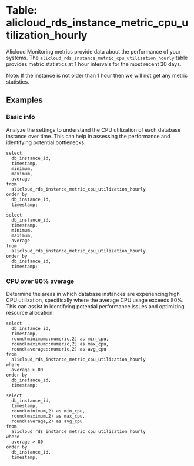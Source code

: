 # Table: alicloud_rds_instance_metric_cpu_utilization_hourly

Alicloud Monitoring metrics provide data about the performance of your systems. The `alicloud_rds_instance_metric_cpu_utilization_hourly` table provides metric statistics at 1 hour intervals for the most recent 30 days.

Note: If the instance is not older than 1 hour then we will not get any metric statistics.

## Examples

### Basic info
Analyze the settings to understand the CPU utilization of each database instance over time. This can help in assessing the performance and identifying potential bottlenecks.

```sql+postgres
select
  db_instance_id,
  timestamp,
  minimum,
  maximum,
  average
from
  alicloud_rds_instance_metric_cpu_utilization_hourly
order by
  db_instance_id,
  timestamp;
```

```sql+sqlite
select
  db_instance_id,
  timestamp,
  minimum,
  maximum,
  average
from
  alicloud_rds_instance_metric_cpu_utilization_hourly
order by
  db_instance_id,
  timestamp;
```

### CPU over 80% average
Determine the areas in which database instances are experiencing high CPU utilization, specifically where the average CPU usage exceeds 80%. This can assist in identifying potential performance issues and optimizing resource allocation.

```sql+postgres
select
  db_instance_id,
  timestamp,
  round(minimum::numeric,2) as min_cpu,
  round(maximum::numeric,2) as max_cpu,
  round(average::numeric,2) as avg_cpu
from
  alicloud_rds_instance_metric_cpu_utilization_hourly
where
  average > 80
order by
  db_instance_id,
  timestamp;
```

```sql+sqlite
select
  db_instance_id,
  timestamp,
  round(minimum,2) as min_cpu,
  round(maximum,2) as max_cpu,
  round(average,2) as avg_cpu
from
  alicloud_rds_instance_metric_cpu_utilization_hourly
where
  average > 80
order by
  db_instance_id,
  timestamp;
```